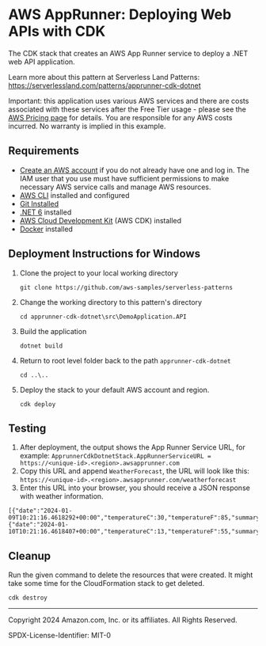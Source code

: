# AWS AppRunner: Deploying Web APIs with CDK

The CDK stack that creates an AWS App Runner service to deploy a .NET web API application.

Learn more about this pattern at Serverless Land Patterns: https://serverlessland.com/patterns/apprunner-cdk-dotnet

Important: this application uses various AWS services and there are costs associated with these services after the Free Tier usage - please see the [AWS Pricing page](https://aws.amazon.com/pricing/) for details. You are responsible for any AWS costs incurred. No warranty is implied in this example.

## Requirements

* [Create an AWS account](https://portal.aws.amazon.com/gp/aws/developer/registration/index.html) if you do not already have one and log in. The IAM user that you use must have sufficient permissions to make necessary AWS service calls and manage AWS resources.
* [AWS CLI](https://docs.aws.amazon.com/cli/latest/userguide/install-cliv2.html) installed and configured
* [Git Installed](https://git-scm.com/book/en/v2/Getting-Started-Installing-Git)
* [.NET 6](https://dotnet.microsoft.com/en-us/download/dotnet/6.0) installed
* [AWS Cloud Development Kit](https://docs.aws.amazon.com/cdk/latest/guide/cli.html) (AWS CDK) installed
* [Docker](https://docs.docker.com/engine/install/) installed

## Deployment Instructions for Windows

1. Clone the project to your local working directory
    ```
    git clone https://github.com/aws-samples/serverless-patterns
    ```
2. Change the working directory to this pattern's directory
    ```
    cd apprunner-cdk-dotnet\src\DemoApplication.API
    ```
3. Build the application
    ```
    dotnet build
    ```
4. Return to root level folder back to the path `apprunner-cdk-dotnet`
    ```
    cd ..\..
    ```
5. Deploy the stack to your default AWS account and region.
    ```
    cdk deploy
    ```

## Testing

1. After deployment, the output shows the App Runner Service URL, for example: `ApprunnerCdkDotnetStack.AppRunnerServiceURL = https://<unique-id>.<region>.awsapprunner.com`
2. Copy this URL and append `WeatherForecast`, the URL will look like this: `https://<unique-id>.<region>.awsapprunner.com/weatherforecast`
3. Enter this URL into your browser, you should receive a JSON response with weather information.

```
[{"date":"2024-01-09T10:21:16.4618292+00:00","temperatureC":30,"temperatureF":85,"summary":"Chilly"},{"date":"2024-01-10T10:21:16.4618407+00:00","temperatureC":13,"temperatureF":55,"summary":"Mild"}]
```

## Cleanup
Run the given command to delete the resources that were created. It might take some time for the CloudFormation stack to get deleted.
```
cdk destroy
```

----
Copyright 2024 Amazon.com, Inc. or its affiliates. All Rights Reserved.

SPDX-License-Identifier: MIT-0